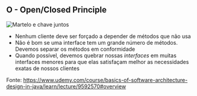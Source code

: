 ## O - Open/Closed Principle
![Martelo e chave juntos](https://accesto.com/blog/static/8402cfe5dfc356a6db99e6593e4b1e13/fd28b/interface-segregation-principle.png)

 - Nenhum cliente deve ser forçado a depender de métodos que não usa
 - Não é bom se uma interface tem um grande número de métodos. Devemos separar os métodos em conformidade
 - Quando possível, devemos quebrar nossas _interfaces_ em muitas interfaces menores para que elas satisfaçam melhor as necessidades exatas de nossos clientes


Fonte: https://www.udemy.com/course/basics-of-software-architecture-design-in-java/learn/lecture/9592570#overview

 
